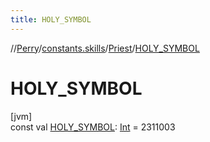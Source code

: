 ```yaml
---
title: HOLY_SYMBOL
---
```

//[Perry](../../../index.html)/[constants.skills](../index.html)/[Priest](index.html)/[HOLY_SYMBOL](-h-o-l-y_-s-y-m-b-o-l.html)



# HOLY_SYMBOL



[jvm]\
const val [HOLY_SYMBOL](-h-o-l-y_-s-y-m-b-o-l.html): [Int](https://kotlinlang.org/api/latest/jvm/stdlib/kotlin/-int/index.html) = 2311003




